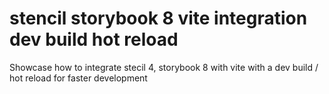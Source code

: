 # stencil storybook 8 vite integration dev build hot reload

Showcase how to integrate stecil 4, storybook 8 with vite with a dev build / hot reload for faster development
